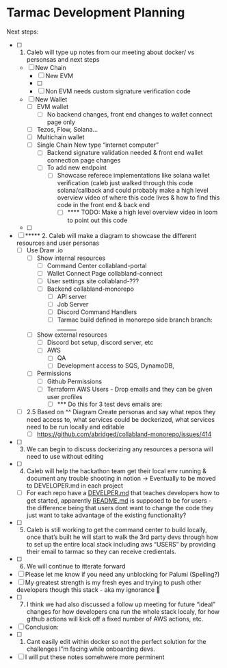 # Tarmac Development Planning

Next steps:

- [ ]  1. Caleb will type up notes from our meeting about docker/ vs personsas and next steps
    - [ ]  New Chain
        - [ ]  New EVM
        - [ ]  
        - [ ]  Non EVM needs custom signature verification code
    - [ ]  New Wallet
        - [ ]  EVM wallet
            - [ ]  No backend changes, front end changes to wallet connect page only
        - [ ]  Tezos, Flow, Solana...
        - [ ]  Multichain wallet
        - [ ]  Single Chain New type “internet computer”
            - [ ]  Backend signature validation needed & front end wallet connection page changes
            - [ ]  To add new endpoint
                - [ ]  Showcase referece implementations like solana wallet verification (caleb just walked through this code solana/callback and could probably make a high level overview video of where this code lives & how to find this code in the front end & back end
                    - [ ]  **** TODO: Make a high level overview video in loom to point out this code
    - [ ]  
- [ ]  ***** 2. Caleb will make a diagram to showcase the different resources and user personas
    - [ ]  Use Draw .io
        - [ ]  Show internal resources
            - [ ]  Command Center  collabland-portal
            - [ ]  Wallet Connect Page  collabland-connect
            - [ ]  User settings site  collabland-???
            - [ ]  Backend  collabland-monorepo
                - [ ]  API server
                - [ ]  Job Server
                - [ ]  Discord Command Handlers
                - [ ]  Tarmac build defined in monorepo side branch branch: _______
        - [ ]  Show external resources
            - [ ]  Discord bot setup, discord server, etc
            - [ ]  AWS
                - [ ]  QA
                - [ ]  Development access to SQS, DynamoDB,
        - [ ]  Permissions
            - [ ]  Github Permissions
            - [ ]  Terraform AWS Users - Drop emails and they can be given user profiles
                - [ ]  *** Do this for 3 test devs emails are:
    - [ ]  2.5 Based on ^^ Diagram Create personas and say what repos they need access to, what services could be dockerized, what services need to be run locally and editable
        - [ ]  https://github.com/abridged/collabland-monorepo/issues/414
- [ ]  3. We can begin to discuss dockerizing any resources a persona will need to use without editing
- [ ]  4. Caleb will help the hackathon team get their local env running & document any trouble shooting in notion -> Eventually to be moved to DEVELOPER.md in each project
    - [ ]  For each repo have a [DEVELPER.md](http://DEVELPER.md) that teaches developers how to get started, apparently [README.md](http://README.md) is supposed to be for users - the difference being that users dont want to change the code they just want to take advantage of the existing functionality?
- [ ]  5. Caleb is still working to get the command center to build locally, once that’s built he will start to walk the 3rd party devs through how to set up the entire local stack including aws “USERS” by providing their email to tarmac so they can receive credientals.
- [ ]  6. We will continue to itterate forward
- [ ]  Please let me know if you need any unblocking for Palumi (Spelling?)
- [ ]  My greatest strength is my fresh eyes and trying to push other developers though this stack - aka my ignorance 🙂
- [ ]  7. I think we had also discussed a follow up meeting for future “ideal” changes for how developers cna run the whole stack localy, for how github actions will kick off a fixed number of AWS actions, etc.
- [ ]  Conclusion:
- [ ]  1. Cant easily edit within docker so not the perfect solution for the challenges I”m facing while onboarding devs.
- [ ]  I will put these notes somehwere more perminent
